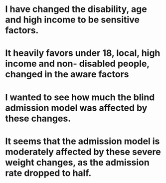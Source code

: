# I have changed the disability, age and high income to be sensitive factors.

# It heavily favors under 18, local, high income and non- disabled people, changed in the aware factors

# I wanted to see how much the blind admission model was affected by these changes.

# It seems that the admission model is moderately affected by these severe weight changes, as the admission rate dropped to half.